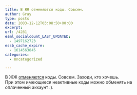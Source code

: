 ```yaml
---
title: В ЖЖ отменяются коды. Совсем.
author: Gray
type: posts
date: 2003-12-12T03:08:50+00:00
excerpt:
url: /4281
esml_socialcount_LAST_UPDATED:
  - 1497162723
essb_cache_expire:
  - 1614563845
categories:
  - Uncategorized

---
```








В ЖЖ <a href="http://www.livejournal.com/users/news/73866.html" target="_blank">отменяются</a> коды. Совсем. Заходи, кто хочешь.  
При этом имеющиеся неактивные коды можно обменять на оплаченный аккаунт :).